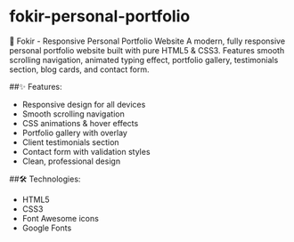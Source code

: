 # fokir-personal-portfolio
🎨 Fokir - Responsive Personal Portfolio Website
A modern, fully responsive personal portfolio website built with pure HTML5 & CSS3. Features smooth scrolling navigation, animated typing effect, portfolio gallery, testimonials section, blog cards, and contact form.

##✨ Features:
- Responsive design for all devices
- Smooth scrolling navigation
- CSS animations & hover effects  
- Portfolio gallery with overlay
- Client testimonials section
- Contact form with validation styles
- Clean, professional design

##🛠️ Technologies:
- HTML5
- CSS3
- Font Awesome icons
- Google Fonts
